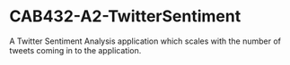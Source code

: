 # CAB432-A2-TwitterSentiment

A Twitter Sentiment Analysis application which scales with the number of tweets coming in to the application.
